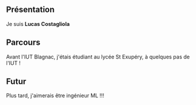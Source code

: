 ## Présentation

Je suis **Lucas Costagliola**

## Parcours 

Avant l'IUT Blagnac, j'étais étudiant au lycée St Exupéry, à quelques pas de l'IUT !

## Futur

Plus tard, j'aimerais être ingénieur ML !!!

